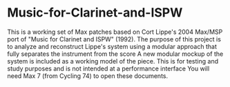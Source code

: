 # Music-for-Clarinet-and-ISPW
This is a working set of Max patches based on Cort Lippe's 2004 Max/MSP port of "Music for Clarinet and ISPW" (1992). 
The purpose of this project is to analyze and reconstruct Lippe's system using a modular approach that fully separates the instrument from the score
A new modular mockup of the system is included as a working model of the piece. This is for testing and study purposes and is not intended at a performance interface
You will need Max 7 (from Cycling 74) to open these documents.
